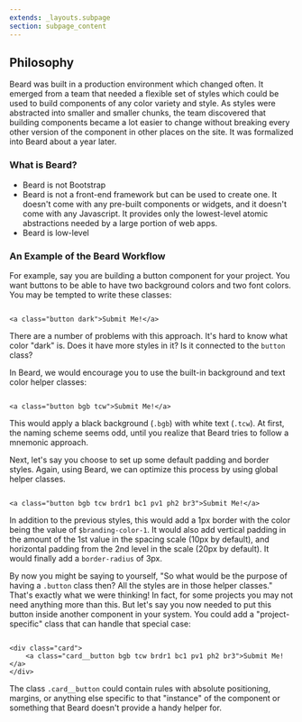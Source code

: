 ```yaml
---
extends: _layouts.subpage
section: subpage_content
---
```

<h2 class="tcg50 ft10 fw3 mb2 md-mb3">Philosophy</h2>
<p class="tcg50 ft5 fw3 mb4 lh2">Beard was built in a production environment which changed often. It emerged from a team that needed a flexible set of styles which could be used to build components of any color variety and style. As styles were abstracted into smaller and smaller chunks, the team discovered that building components became a lot easier to change without breaking every other version of the component in other places on the site. It was formalized into Beard about a year later.</p>

<h3 class="tcg50 ft7 fw3 mb2 md-mb3">What is Beard?</h3>

<ul class="mb4">
    <li class="tcg50 ft5 fw3 lh2">Beard is not Bootstrap</li>
    <li class="tcg50 ft5 fw3 lh2">Beard is not a front-end framework but can be used to create one. It doesn't come with any pre-built components or widgets, and it doesn't come with any Javascript. It provides only the lowest-level atomic abstractions needed by a large portion of web apps.</li>
    <li class="tcg50 ft5 fw3 lh2">Beard is low-level</li>
</ul>

<h3 class="tcg50 ft7 fw3 mb2 md-mb3">An Example of the Beard Workflow</h3>

<p class="tcg50 ft5 fw3 mb4 lh2">For example, say you are building a button component for your project. You want buttons to be able to have two background colors and two font colors. You may be tempted to write these classes:</p>

<pre class="mb4"><code class="language-html">
&lt;a class="button dark"&gt;Submit Me!&lt;/a&gt;
</code></pre>

<p class="tcg50 ft5 fw3 mb4 lh2">There are a number of problems with this approach. It's hard to know what color "dark" is. Does it have more styles in it? Is it connected to the <code>button</code> class?</p>

<p class="tcg50 ft5 fw3 mb4 lh2">In Beard, we would encourage you to use the built-in background and text color helper classes:</p>

<pre class="mb4"><code class="language-html">
&lt;a class="button bgb tcw"&gt;Submit Me!&lt;/a&gt;
</code></pre>

<p class="tcg50 ft5 fw3 mb4 lh2">This would apply a black background (<code>.bgb</code>) with white text (<code>.tcw</code>). At first, the naming scheme seems odd, until you realize that Beard tries to follow a mnemonic approach.

<p class="tcg50 ft5 fw3 mb4 lh2">Next, let's say you choose to set up some default padding and border styles. Again, using Beard, we can optimize this process by using global helper classes.</p>

<pre class="mb4"><code class="language-html">
&lt;a class="button bgb tcw brdr1 bc1 pv1 ph2 br3"&gt;Submit Me!&lt;/a&gt;
</code></pre>

<p class="tcg50 ft5 fw3 mb4 lh2">In addition to the previous styles, this would add a 1px border with the color being the value of <code>$branding-color-1</code>. It would also add vertical padding in the amount of the 1st value in the spacing scale (10px by default), and horizontal padding from the 2nd level in the scale (20px by default). It would finally add a <code>border-radius</code> of 3px.</p>

<p class="tcg50 ft5 fw3 mb4 lh2">By now you might be saying to yourself, "So what would be the purpose of having a <code>.button</code> class then? All the styles are in those helper classes." That's exactly what we were thinking! In fact, for some projects you may not need anything more than this. But let's say you now needed to put this button inside another component in your system. You could add a "project-specific" class that can handle that special case:</p>

<pre class="mb4"><code class="language-html">
&lt;div class="card"&gt;
    &lt;a class="card__button bgb tcw brdr1 bc1 pv1 ph2 br3"&gt;Submit Me!&lt;/a&gt;
&lt;/div&gt;
</code></pre>

<p class="tcg50 ft5 fw3 mb4 lh2">The class <code>.card__button</code> could contain rules with absolute positioning, margins, or anything else specific to that "instance" of the component or something that Beard doesn't provide a handy helper for.</p>
